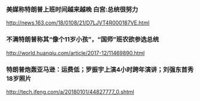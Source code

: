 ### 美媒称特朗普上班时间越来越晚 白宫:总统很努力
http://news.163.com/18/0108/21/D7LJVT4R000187VE.html

### 不满特朗普称其“像个11岁小孩”，“国师”班农欲参选总统
http://world.huanqiu.com/article/2017-12/11469890.html

### 特朗普炮轰亚马逊：运费低；罗振宇上演4小时跨年演讲；刘强东首秀18岁照片
http://tech.ifeng.com/a/20180101/44827777_0.shtml

